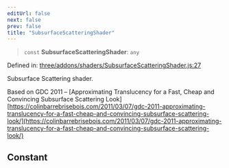 ```yaml
---
editUrl: false
next: false
prev: false
title: "SubsurfaceScatteringShader"
---
```


> `const` **SubsurfaceScatteringShader**: `any`

Defined in: [three/addons/shaders/SubsurfaceScatteringShader.js:27](https://github.com/DefinitelyMaybe/three-i18n/blob/fa57b79433d1c349ffb23a78727299c8d4190136/three/addons/shaders/SubsurfaceScatteringShader.js#L27)

Subsurface Scattering shader.

Based on GDC 2011 – [Approximating Translucency for a Fast, Cheap and Convincing Subsurface Scattering Look][https://colinbarrebrisebois.com/2011/03/07/gdc-2011-approximating-translucency-for-a-fast-cheap-and-convincing-subsurface-scattering-look/](https://colinbarrebrisebois.com/2011/03/07/gdc-2011-approximating-translucency-for-a-fast-cheap-and-convincing-subsurface-scattering-look/)

## Constant
